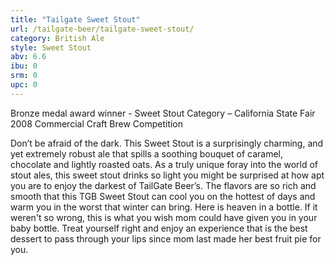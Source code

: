 ```yaml
---
title: "Tailgate Sweet Stout"
url: /tailgate-beer/tailgate-sweet-stout/
category: British Ale
style: Sweet Stout
abv: 6.6
ibu: 0
srm: 0
upc: 0
---
```

Bronze medal award winner - Sweet Stout Category – California State Fair 2008 Commercial Craft Brew Competition

Don’t be afraid of the dark. This Sweet Stout is a surprisingly charming, and yet extremely robust ale that spills a soothing bouquet of caramel, chocolate and lightly roasted oats.  As a truly unique foray into the world of stout ales, this sweet stout drinks so light you might be surprised at how apt you are to enjoy the darkest of TailGate Beer’s. The flavors are so rich and smooth that this TGB Sweet Stout can cool you on the hottest of days and warm you in the worst that winter can bring. Here is heaven in a bottle. If it weren't so wrong, this is what you wish mom could have given you in your baby bottle.  Treat yourself right and enjoy an experience that is the best dessert to pass through your lips since mom last made her best fruit pie for you.
